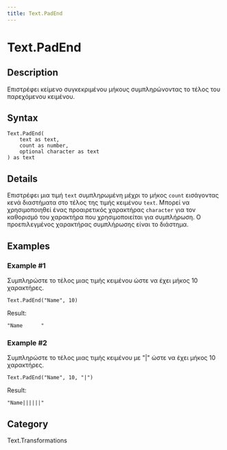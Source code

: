 ```yaml
---
title: Text.PadEnd
---
```


# Text.PadEnd


## Description

Επιστρέφει κείμενο συγκεκριμένου μήκους συμπληρώνοντας το τέλος του παρεχόμενου κειμένου.


## Syntax

```powerquery
Text.PadEnd(
    text as text,
    count as number,
    optional character as text
) as text
```


## Details

Επιστρέφει μια τιμή <code>text</code> συμπληρωμένη μέχρι το μήκος <code>count</code> εισάγοντας κενά διαστήματα στο τέλος της τιμής κειμένου <code>text</code>.    Μπορεί να χρησιμοποιηθεί ένας προαιρετικός χαρακτήρας <code>character</code> για τον καθορισμό του χαρακτήρα που χρησιμοποιείται για συμπλήρωση. Ο προεπιλεγμένος χαρακτήρας συμπλήρωσης είναι το διάστημα.


## Examples

### Example #1 
Συμπληρώστε το τέλος μιας τιμής κειμένου ώστε να έχει μήκος 10 χαρακτήρες.
```powerquery
Text.PadEnd("Name", 10)
```

Result: 
```powerquery
"Name      "
```


### Example #2 
Συμπληρώστε το τέλος μιας τιμής κειμένου με &#34;|&#34; ώστε να έχει μήκος 10 χαρακτήρες.
```powerquery
Text.PadEnd("Name", 10, "|")
```

Result: 
```powerquery
"Name||||||"
```




## Category
Text.Transformations
